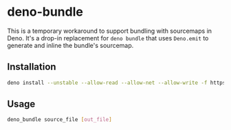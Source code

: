 # deno-bundle

This is a temporary workaround to support bundling with sourcemaps in Deno. It's a drop-in replacement for `deno bundle` that uses `Deno.emit` to generate and inline the bundle's sourcemap.

## Installation

```sh
deno install --unstable --allow-read --allow-net --allow-write -f https://deno.land/x/deno_bundle/cli.js
```

## Usage

```sh
deno_bundle source_file [out_file]
```
